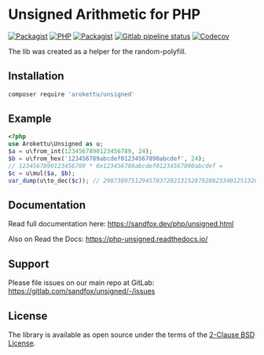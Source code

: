 # Unsigned Arithmetic for PHP

[![Packagist](https://img.shields.io/packagist/v/arokettu/unsigned.svg?style=flat-square)](https://packagist.org/packages/arokettu/unsigned)
[![PHP](https://img.shields.io/packagist/php-v/arokettu/unsigned.svg?style=flat-square)](https://packagist.org/packages/arokettu/unsigned)
[![Packagist](https://img.shields.io/github/license/arokettu/unsigned.svg?style=flat-square)](https://opensource.org/licenses/BSD-2-Clause)
[![Gitlab pipeline status](https://img.shields.io/gitlab/pipeline/sandfox/unsigned/master.svg?style=flat-square)](https://gitlab.com/sandfox/unsigned/-/pipelines)
[![Codecov](https://img.shields.io/codecov/c/gl/sandfox/unsigned?style=flat-square)](https://codecov.io/gl/sandfox/unsigned/)

The lib was created as a helper for the random-polyfill.

## Installation

```bash
composer require 'arokettu/unsigned'
```

## Example

```php
<?php
use Arokettu\Unsigned as u;
$a = u\from_int(1234567890123456789, 24);
$b = u\from_hex('123456789abcdef01234567890abcdef', 24);
// 1234567890123456789 * 0x123456789abcdef01234567890abcdef =
$c = u\mul($a, $b);
var_dump(u\to_dec($c)); // 29873897512945703720213152879288233401251320475301467035
```

## Documentation

Read full documentation here: <https://sandfox.dev/php/unsigned.html>

Also on Read the Docs: <https://php-unsigned.readthedocs.io/>

## Support

Please file issues on our main repo at GitLab: <https://gitlab.com/sandfox/unsigned/-/issues>

## License

The library is available as open source under the terms of the [2-Clause BSD License].

[2-Clause BSD License]: https://opensource.org/licenses/BSD-2-Clause
